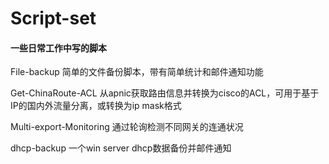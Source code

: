 # Script-set
#### 一些日常工作中写的脚本
File-backup 简单的文件备份脚本，带有简单统计和邮件通知功能


Get-ChinaRoute-ACL 从apnic获取路由信息并转换为cisco的ACL，可用于基于IP的国内外流量分离，或转换为ip mask格式


Multi-export-Monitoring 通过轮询检测不同网关的连通状况


dhcp-backup 一个win server dhcp数据备份并邮件通知
